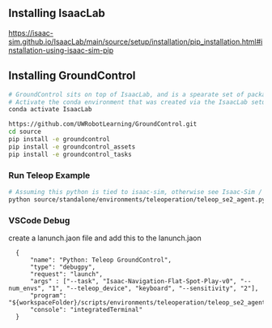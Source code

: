 ## Installing IsaacLab
https://isaac-sim.github.io/IsaacLab/main/source/setup/installation/pip_installation.html#installation-using-isaac-sim-pip

## Installing GroundControl

```bash
# GroundControl sits on top of IsaacLab, and is a spearate set of packages.
# Activate the conda environment that was created via the IsaacLab setup.
conda activate IsaacLab

https://github.com/UWRobotLearning/GroundControl.git
cd source
pip install -e groundcontrol
pip install -e groundcontrol_assets
pip install -e groundcontrol_tasks
```

### Run Teleop Example
```bash
# Assuming this python is tied to isaac-sim, otherwise see Isaac-Sim / IsaacLab docs:
python source/standalone/environments/teleoperation/teleop_se2_agent.py --task Isaac-Navigation-Flat-Spot-Play-v0 --num_envs 1 --teleop_device keyboard
```



### VSCode Debug 
create a lanunch.jaon file and add this to the lanunch.jaon
```
  {
      "name": "Python: Teleop GroundControl",
      "type": "debugpy",
      "request": "launch",
      "args" : ["--task", "Isaac-Navigation-Flat-Spot-Play-v0", "--num_envs", "1", "--teleop_device", "keyboard", "--sensitivity", "2"],
      "program": "${workspaceFolder}/scripts/environments/teleoperation/teleop_se2_agent.py",
      "console": "integratedTerminal"
  }
```
